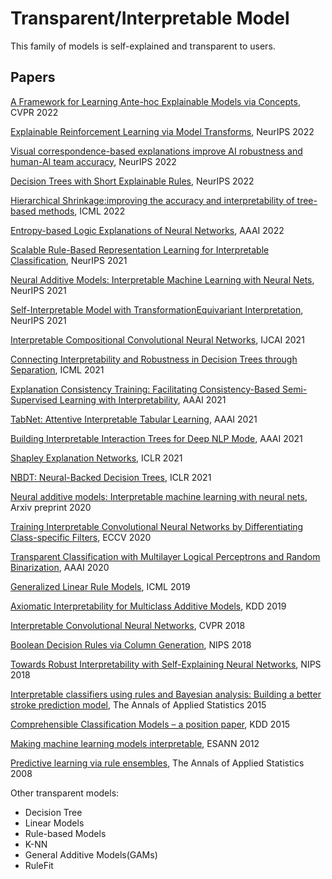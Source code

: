 # Transparent/Interpretable Model

This family of models is self-explained and transparent to users. 

## Papers

[A Framework for Learning Ante-hoc Explainable Models via Concepts](https://openaccess.thecvf.com/content/CVPR2022/papers/Sarkar_A_Framework_for_Learning_Ante-Hoc_Explainable_Models_via_Concepts_CVPR_2022_paper.pdf), CVPR 2022

[Explainable Reinforcement Learning via Model Transforms](https://openreview.net/pdf?id=32Ryt4pAHeD), NeurIPS 2022

[Visual correspondence-based explanations improve AI robustness and human-AI team accuracy](https://openreview.net/pdf?id=UavQ9HYye6n), NeurIPS 2022

[Decision Trees with Short Explainable Rules](https://openreview.net/pdf?id=Lp-QFq2QRXA), NeurIPS 2022

[Hierarchical Shrinkage:improving the accuracy and interpretability of tree-based methods](https://arxiv.org/pdf/2202.00858.pdf), ICML 2022

[Entropy-based Logic Explanations of Neural Networks](https://arxiv.org/pdf/2106.06804.pdf), AAAI 2022

[Scalable Rule-Based Representation Learning for Interpretable Classification](https://arxiv.org/abs/2109.15103), NeurIPS 2021

[Neural Additive Models: Interpretable Machine Learning with Neural Nets](https://arxiv.org/abs/2004.13912), NeurIPS 2021

[Self-Interpretable Model with TransformationEquivariant Interpretation](https://arxiv.org/abs/2111.04927), NeurIPS 2021

[Interpretable Compositional Convolutional Neural Networks](https://arxiv.org/pdf/2107.04474.pdf), IJCAI 2021

[Connecting Interpretability and Robustness in Decision Trees through Separation](https://arxiv.org/pdf/2102.07048.pdf), ICML 2021

[Explanation Consistency Training: Facilitating Consistency-Based Semi-Supervised Learning with Interpretability](https://cs.nju.edu.cn/liyf/paper/aaai21-ect.pdf), AAAI 2021

[TabNet: Attentive Interpretable Tabular Learning](https://arxiv.org/pdf/1908.07442.pdf), AAAI 2021

[Building Interpretable Interaction Trees for Deep NLP Mode](), AAAI 2021

[Shapley Explanation Networks](https://openreview.net/forum?id=vsU0efpivw), ICLR 2021

[NBDT: Neural-Backed Decision Trees](https://arxiv.org/abs/2004.00221), ICLR 2021

[Neural additive models: Interpretable machine learning with neural nets](https://arxiv.org/pdf/2004.13912.pdf), Arxiv preprint 2020

[Training Interpretable Convolutional Neural Networks by Differentiating Class-specific Filters](https://www.ecva.net/papers/eccv_2020/papers_ECCV/papers/123470613.pdf), ECCV 2020

[Transparent Classification with Multilayer Logical Perceptrons and Random Binarization](https://arxiv.org/abs/1912.04695), AAAI 2020

[Generalized Linear Rule Models](http://proceedings.mlr.press/v97/wei19a/wei19a.pdf), ICML 2019

[Axiomatic Interpretability for Multiclass Additive Models](https://dl.acm.org/doi/pdf/10.1145/3292500.3330898), KDD 2019

[Interpretable Convolutional Neural Networks](http://openaccess.thecvf.com/content_cvpr_2018/papers/Zhang_Interpretable_Convolutional_Neural_CVPR_2018_paper.pdf), CVPR 2018

[Boolean Decision Rules via Column Generation](https://papers.nips.cc/paper/2018/file/743394beff4b1282ba735e5e3723ed74-Paper.pdf), NIPS 2018

[Towards Robust Interpretability with Self-Explaining Neural Networks](https://papers.nips.cc/paper/2018/file/3e9f0fc9b2f89e043bc6233994dfcf76-Paper.pdf), NIPS 2018

[Interpretable classifiers using rules and Bayesian analysis: Building a better stroke prediction model](https://arxiv.org/abs/1511.01644), The Annals of Applied Statistics 2015

[Comprehensible Classification Models – a position paper](https://www.kdd.org/exploration_files/V15-01-01-Freitas.pdf), KDD 2015

[Making machine learning models interpretable](https://pdfs.semanticscholar.org/ce0b/8b6fca7dc089548cc2e9aaac3bae82bb19da.pdf), ESANN 2012

[Predictive learning via rule ensembles](https://arxiv.org/abs/0811.1679), The Annals of Applied Statistics 2008

Other transparent models:
- Decision Tree
- Linear Models
- Rule-based Models
- K-NN
- General Additive Models(GAMs)
- RuleFit

